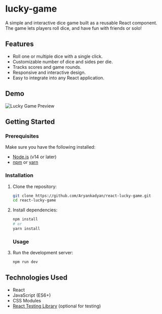# lucky-game

A simple and interactive dice game built as a reusable React component. The game lets players roll dice, and have fun with friends or solo!

## Features
- Roll one or multiple dice with a single click.
- Customizable number of dice and sides per die.
- Tracks scores and game rounds.
- Responsive and interactive design.
- Easy to integrate into any React application.

## Demo
![Lucky Game Preview]([http://localhost:5173])

## Getting Started

### Prerequisites

Make sure you have the following installed:

- [Node.js](https://nodejs.org/) (v14 or later)
- [npm](https://www.npmjs.com/) or [yarn](https://yarnpkg.com/)

### Installation

1. Clone the repository:

   ```bash
   git clone https://github.com/Aryankadyan/react-lucky-game.git
   cd react-lucky-game
   ```

2. Install dependencies:

   ```bash
   npm install
   # or
   yarn install
   ```

   ### Usage

1. Run the development server:

   ```bash
   npm run dev

## Technologies Used

- React
- JavaScript (ES6+)
- CSS Modules
- [React Testing Library](https://testing-library.com/docs/react-testing-library/intro) (optional for testing)

